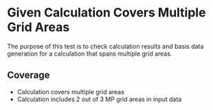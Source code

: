 # Given Calculation Covers Multiple Grid Areas

The purpose of this test is to check calculation results and basis data generation for a calculation that spans multiple grid areas.

## Coverage

- Calculation covers multiple grid areas
- Calculation includes 2 out of 3 MP grid areas in input data
